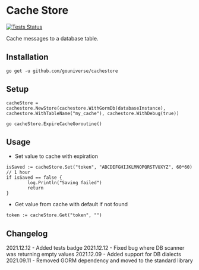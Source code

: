 # Cache Store

[![Tests Status](https://github.com/gouniverse/cachestore/actions/workflows/test.yml/badge.svg?branch=master)](https://github.com/georgysavva/scany/actions/workflows/test.yml)

Cache messages to a database table.

## Installation
```
go get -u github.com/gouniverse/cachestore
```

## Setup

```
cacheStore = cachestore.NewStore(cachestore.WithGormDb(databaseInstance), cachestore.WithTableName("my_cache"), cachestore.WithDebug(true))

go cacheStore.ExpireCacheGoroutine()
```

## Usage

- Set value to cache with expiration
```
isSaved := cacheStore.Set("token", "ABCDEFGHIJKLMNOPQRSTVUXYZ", 60*60) // 1 hour
if isSaved == false {
		log.Println("Saving failed")
		return
}
```

- Get value from cache with default if not found
```
token := cacheStore.Get("token", "")
```

## Changelog
2021.12.12 - Added tests badge
2021.12.12 - Fixed bug where DB scanner was returning empty values
2021.12.09 - Added support for DB dialects
2021.09.11 - Removed GORM dependency and moved to the standard library

